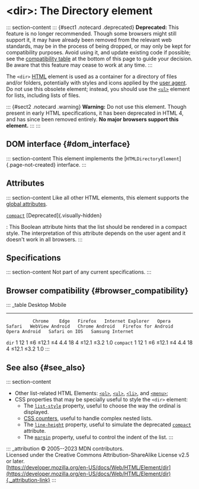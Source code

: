 

# \<dir\>: The Directory element



::: section-content
::: {#sect1 .notecard .deprecated}
**Deprecated:** This feature is no longer recommended. Though some
browsers might still support it, it may have already been removed from
the relevant web standards, may be in the process of being dropped, or
may only be kept for compatibility purposes. Avoid using it, and update
existing code if possible; see the [compatibility
table](#browser_compatibility) at the bottom of this page to guide your
decision. Be aware that this feature may cease to work at any time.
:::

The `<dir>` [HTML](../index) element is used as a container for a
directory of files and/or folders, potentially with styles and icons
applied by the [user
agent](https://developer.mozilla.org/en-US/docs/Glossary/User_agent). Do
not use this obsolete element; instead, you should use the [`<ul>`](ul)
element for lists, including lists of files.

::: {#sect2 .notecard .warning}
**Warning:** Do not use this element. Though present in early HTML
specifications, it has been deprecated in HTML 4, and has since been
removed entirely. **No major browsers support this element.**
:::
:::

## DOM interface {#dom_interface}

::: section-content
This element implements the [`HTMLDirectoryElement`]{.page-not-created}
interface.
:::

## Attributes

::: section-content
Like all other HTML elements, this element supports the [global
attributes](../global_attributes).

[`compact`](#compact) [Deprecated]{.visually-hidden}

:   This Boolean attribute hints that the list should be rendered in a
    compact style. The interpretation of this attribute depends on the
    user agent and it doesn\'t work in all browsers.
:::

## Specifications

::: section-content
Not part of any current specifications.
:::

## Browser compatibility {#browser_compatibility}

::: _table
              Desktop                                                         Mobile                                                                                   
  ----------- --------- ------ --------- ------------------- ------- -------- ----------------- ---------------- --------------------- --------------- --------------- ------------------
              Chrome    Edge   Firefox   Internet Explorer   Opera   Safari   WebView Android   Chrome Android   Firefox for Android   Opera Android   Safari on IOS   Samsung Internet
  `dir`       1         12     1         ≤6                  ≤12.1   ≤4       4.4               18               4                     ≤12.1           ≤3.2            1.0
  `compact`   1         12     1         ≤6                  ≤12.1   ≤4       4.4               18               4                     ≤12.1           ≤3.2            1.0
:::

## See also {#see_also}

::: section-content
-   Other list-related HTML Elements: [`<ol>`](ol), [`<ul>`](ul),
    [`<li>`](li), and [`<menu>`](menu);
-   CSS properties that may be specially useful to style the `<dir>`
    element:
    -   The
        [`list-style`](https://developer.mozilla.org/en-US/docs/Web/CSS/list-style)
        property, useful to choose the way the ordinal is displayed.
    -   [CSS
        counters](https://developer.mozilla.org/en-US/docs/Web/CSS/CSS_counter_styles/Using_CSS_counters),
        useful to handle complex nested lists.
    -   The
        [`line-height`](https://developer.mozilla.org/en-US/docs/Web/CSS/line-height)
        property, useful to simulate the deprecated
        [`compact`](#compact) attribute.
    -   The
        [`margin`](https://developer.mozilla.org/en-US/docs/Web/CSS/margin)
        property, useful to control the indent of the list.
:::

::: _attribution
© 2005--2023 MDN contributors.\
Licensed under the Creative Commons Attribution-ShareAlike License v2.5
or later.\
[https://developer.mozilla.org/en-US/docs/Web/HTML/Element/dir](https://developer.mozilla.org/en-US/docs/Web/HTML/Element/dir){._attribution-link}
:::
